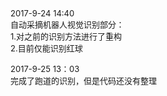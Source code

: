 
<font size=2>
2017-9-24 14:40 </br>
自动采摘机器人视觉识别部分： </br>
1.对之前的识别方法进行了重构 </br>
2.目前仅能识别红球 </br>

2017-9-25 13：03 </br>
完成了跑道的识别，但是代码还没有整理 </br>
</font>

[^_^]:
    同步测试
